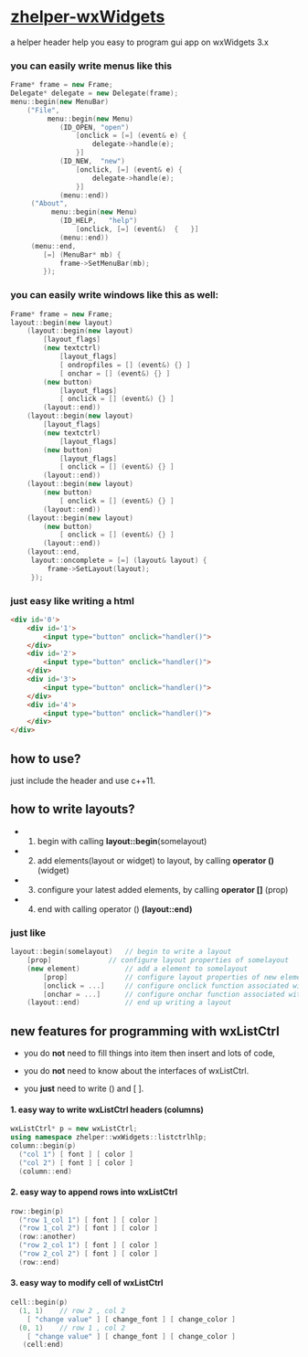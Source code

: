 # [zhelper-wxWidgets](https://github.com/bbqz007/zhelper-wxWidgets)
a helper header help you easy to program gui app on wxWidgets 3.x

### you can easily write menus like this
```c++
Frame* frame = new Frame;
Delegate* delegate = new Delegate(frame);
menu::begin(new MenuBar)
    ("File", 
         menu::begin(new Menu)
            (ID_OPEN, "open")
                [onclick = [=] (event& e) {
                    delegate->handle(e);
                }]
            (ID_NEW,  "new")  
                [onclick, [=] (event& e) {
                    delegate->handle(e);
                }]
            (menu::end))
     ("About",
          menu::begin(new Menu)
            (ID_HELP,   "help")
                [onclick, [=] (event&)  {   }]
            (menu::end))
     (menu::end,   
        [=] (MenuBar* mb) {
            frame->SetMenuBar(mb);
        });
```

### you can easily write windows like this as well:
```c++
Frame* frame = new Frame;
layout::begin(new layout)
    (layout::begin(new layout)
        [layout_flags]
        (new textctrl)
            [layout_flags]
            [ ondropfiles = [] (event&) {} ]
            [ onchar = [] (event&) {} ]
        (new button) 
            [layout_flags]
            [ onclick = [] (event&) {} ]
        (layout::end))
    (layout::begin(new layout)
        [layout_flags]
        (new textctrl)
            [layout_flags]
        (new button) 
            [layout_flags]
            [ onclick = [] (event&) {} ]
        (layout::end))
    (layout::begin(new layout)
        (new button) 
            [ onclick = [] (event&) {} ]
        (layout::end))
    (layout::begin(new layout)
        (new button) 
            [ onclick = [] (event&) {} ]
        (layout::end))
    (layout::end, 
     layout::oncomplete = [=] (layout& layout) {
         frame->SetLayout(layout);
     });
```
### just easy like writing a html
```html
<div id='0'>
    <div id='1'>
        <input type="button" onclick="handler()">
    </div>
    <div id='2'>
        <input type="button" onclick="handler()">
    </div>
    <div id='3'>
        <input type="button" onclick="handler()">
    </div>
    <div id='4'>
        <input type="button" onclick="handler()">
    </div>
</div>
```

## how to use?

just include the header and use c++11.

## how to write layouts?

* 1. begin with calling **layout::begin**(somelayout)

* 2. add elements(layout or widget) to layout, by calling **operator ()** (widget)

* 3. configure your latest added elements, by calling **operator []** (prop)

* 4. end with calling operator () **(layout::end)**

### just like 
```c++
layout::begin(somelayout)   // begin to write a layout
    [prop]              // configure layout properties of somelayout
    (new element)           // add a element to somelayout
        [prop]              // configure layout properties of new element
        [onclick = ...]     // configure onclick function associated with new element
        [onchar = ...]      // configure onchar function associated with new element
    (layout::end)           // end up writing a layout
```

## new features for programming with wxListCtrl

* you do **not** need to fill things into item then insert and lots of code, 

* you do **not** need to know about the interfaces of wxListCtrl.

* you **just** need to write () and \[ ].

#### 1. easy way to write wxListCtrl headers (columns)
```c++
wxListCtrl* p = new wxListCtrl;
using namespace zhelper::wxWidgets::listctrlhlp;
column::begin(p)
  ("col 1") [ font ] [ color ]
  ("col 2") [ font ] [ color ]
  (column::end)
```

#### 2. easy way to append rows into wxListCtrl
```c++
row::begin(p)
  ("row 1_col 1") [ font ] [ color ]
  ("row 1_col 2") [ font ] [ color ]
  (row::another)
  ("row 2_col 1") [ font ] [ color ]
  ("row 2_col 2") [ font ] [ color ]
  (row::end)
```

#### 3. easy way to modify cell of wxListCtrl
```c++
cell::begin(p)
  (1, 1)    // row 2 , col 2
    [ "change value" ] [ change_font ] [ change_color ]
  (0, 1)    // row 1 , col 2
    [ "change value" ] [ change_font ] [ change_color ]
   (cell:end)
```

